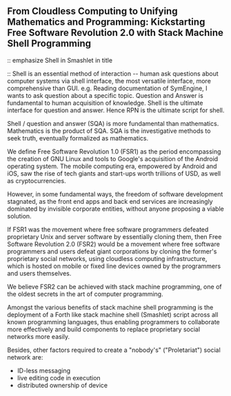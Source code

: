 ## From Cloudless Computing to Unifying Mathematics and Programming: Kickstarting Free Software Revolution 2.0 with Stack Machine Shell Programming

:: emphasize Shell in Smashlet in title

:: Shell is an essential method of interaction -- human ask questions about computer systems via shell interface, the most versatile interface, more comprehensive than GUI. e.g. Reading documentation of SymEngine, I wants to ask question about a specific topic. Question and Answer is fundamental to human acquisition of knowledge. Shell is the ultimate interface for question and answer. Hence RPN is the ultimate script for shell.

Shell / question and answer (SQA) is more fundamental than mathematics. Mathematics is the product of SQA. SQA is the investigative methods to seek truth, eventually formalized as mathematics.

We define Free Software Revolution 1.0 (FSR1) as the period encompassing the creation of GNU Linux and tools to Google's acquisition of the Android operating system. The mobile computing era, empowered by Android and iOS, saw the rise of tech giants and start-ups worth trillions of USD, as well as cryptocurrencies.

However, in some fundamental ways, the freedom of software development stagnated, as the front end apps and back end services are increasingly dominated by invisible corporate entities, without anyone proposing a viable solution.

If FSR1 was the movement where free software programmers defeated proprietary Unix and server software by essentially cloning them, then Free Software Revolution 2.0 (FSR2) would be a movement where free software programmers and users defeat giant corporations by cloning the former's proprietary social networks, using cloudless computing infrastructure, which is hosted on mobile or fixed line devices owned by the programmers and users themselves. 

We believe FSR2 can be achieved with stack machine programming, one of the oldest secrets in the art of computer programming.

Amongst the various benefits of stack machine shell programming is the deployment of a Forth like stack machine shell (Smashlet) script across all known programming languages, thus enabling programmers to collaborate more effectively and build components to replace proprietary social networks more easily.

Besides, other factors required to create a "nobody's" ("Proletariat") social network are:

- ID-less messaging
- live editing code in execution
- distributed ownership of device

